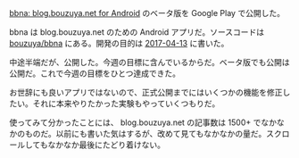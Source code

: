 [bbna: blog.bouzuya.net for Android](https://play.google.com/store/apps/details?id=net.bouzuya.blog) のベータ版を Google Play で公開した。

bbna は blog.bouzuya.net のための Android アプリだ。ソースコードは [bouzuya/bbna][] にある。開発の目的は [2017-04-13][] に書いた。

中途半端だが、公開した。今週の目標に含んでいるからだ。ベータ版でも公開は公開だ。これで今週の目標をひとつ達成できた。

お世辞にも良いアプリではないので、正式公開までにはいくつかの機能を修正したい。それに本来やりたかった実験もやっていくつもりだ。

使ってみて分かったことには、 blog.bouzuya.net の記事数は 1500+ でなかなかのものだ。以前にも書いた気はするが、改めて見てもなかなかの量だ。スクロールしてもなかなか最後にたどり着けない。

[bouzuya/bbna]: https://github.com/bouzuya/bbna
[2017-04-13]: https://blog.bouzuya.net/2017/04/13/
